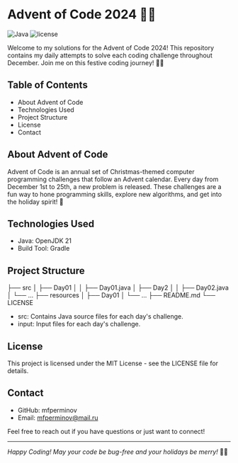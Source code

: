 # Advent of Code 2024 🎄✨

![Java](https://openjdk.org/projects/jdk/21/)
![license](./LICENSE)

Welcome to my solutions for the Advent of Code 2024! This repository contains my daily attempts to solve each coding
challenge throughout December. Join me on this festive coding journey! 🎅🌟

## Table of Contents

- About Advent of Code
- Technologies Used
- Project Structure
- License
- Contact

## About Advent of Code

Advent of Code is an annual set of Christmas-themed computer programming challenges that follow an Advent calendar.
Every day from December 1st to 25th, a new problem is released. These challenges are a fun way to hone programming
skills, explore new algorithms, and get into the holiday spirit! 🎁

## Technologies Used

- Java: OpenJDK 21
- Build Tool: Gradle

## Project Structure

├── src
│ ├── Day01
│ │ ├── Day01.java
│ ├── Day2
│ │ ├── Day02.java
│ └── ...
├── resources
│ ├── Day01
│ └── ...
├── README.md
└── LICENSE

- src: Contains Java source files for each day's challenge.
- input: Input files for each day's challenge.

## License

This project is licensed under the MIT License - see the LICENSE file for details.

## Contact

- GitHub: mfperminov
- Email: mfperminov@mail.ru

Feel free to reach out if you have questions or just want to connect!

---

*Happy Coding! May your code be bug-free and your holidays be merry!* 🎄🎉
